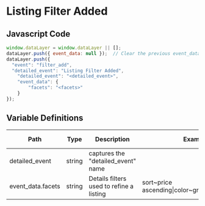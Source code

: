 # Listing Filter Added

### 

## Javascript Code
```js
window.dataLayer = window.dataLayer || [];
dataLayer.push({ event_data: null });  // Clear the previous event_data object.
dataLayer.push({
  "event": "filter_add",
  "detailed_event": "Listing Filter Added",
    "detailed_event": "<detailed_event>",
    "event_data": {
        "facets": "<facets>"
    }
});
```

## Variable Definitions

|Path|Type|Description|Example|Pattern|Min Length|Max Length|Minimum|Maximum|Multiple Of|
| --- | --- | --- | --- | --- | --- | --- | --- | --- | --- |
|detailed_event|string|captures the "detailed\_event" name||||||||
|event_data.facets|string|Details filters used to refine a listing|sort\~price ascending\|color\~green\|size\~medium|||||||




